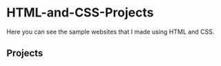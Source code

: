 # HTML-and-CSS-Projects


Here you can see the sample websites that I made using HTML and CSS.

<h2>Projects</h2>
